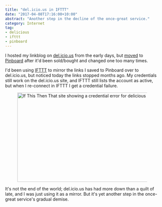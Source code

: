 ```yaml
---
title: "del.icio.us in IFTTT"
date: "2017-04-08T17:16:00+10:00"
abstract: "Another step in the decline of the once-great service."
category: Internet
tag:
- delicious
- ifttt
- pinboard
---
```

I hosted my linkblog on [del.icio.us] from the early days, but [moved] to [Pinboard] after it'd been sold/bought and changed one too many times. 

I'd been using [IFTTT] to mirror the links I saved to Pinboard over to del.icio.us, but noticed today the links stopped months ago. My credentials still work on the del.icio.us site, and IFTTT still lists the account as active, but when I re-connect in IFTTT I get a credential failure.

<figure><p><img src="https://rubenerd.com/files/2017/ifttt-delicious@1x.png" alt="If This Then That site showing a credential error for delicious" style="width:500px; height:292px" srcset="https://rubenerd.com/files/2017/ifttt-delicious@1x.png 1x, https://rubenerd.com/files/2017/ifttt-delicious@2x.png 2x" /></p></figure>

It's not the end of the world; del.icio.us has had more down than a quilt of late, and I was just using it as a mirror. But it's yet another step in the once-great service's gradual demise.

[del.icio.us]: https://del.icio.us/rubenerd
[moved]: https://rubenerd.com/moving-from-delicious-to-pinboard/
[Pinboard]: https://pinboard.in/u:rubenerd
[IFTTT]: https://ifttt.com/ "If This Then That"
